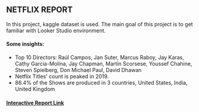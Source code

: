 ## NETFLIX REPORT

In this project, kaggle dataset is used. The main goal of this project is to get familiar with Looker Studio environment. <br>
#### Some insights:
<ul>
<li> Top 10 Directors: Raúl Campos, Jan Suter, Marcus Raboy, Jay Karas, Cathy Garcia-Molina, Jay Chapman, Martin Scorsese, Youssef Chahine, Steven Spielberg, Don Michael Paul, David Dhawan</li>
<li> Netflix Titles' count is peaked in 2019.</li>
<li> 86.4% of the Shows are produced in 3 countries, United States, India, United Kingdom </li>
</ul>

#### <a href= "https://lookerstudio.google.com/reporting/2ee60965-89bf-4608-8768-05304c504c6c/page/RNhoD">Interactive Report Link</a> 


